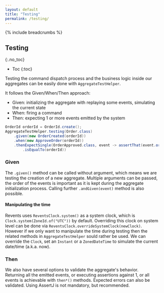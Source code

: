 ```yaml
---
layout: default
title: "Testing"
permalink: /testing/
---
```


{% include breadcrumbs %}

## Testing
{:.no_toc}

* Toc
{:toc}

Testing the command dispatch process and the business logic inside our aggregates can be easily done with `AggregateTestHelper`.

It follows the Given/When/Then approach:

 - Given: initializing the aggregate with replaying some events, simulating the current state
 - When: firing a command
 - Then: expecting 1 or more events emitted by the system

```java
OrderId orderId = OrderId.create();
AggregateTestHelper.testing(Order.class)
    .given(new OrderCreated(orderId))
    .when(new ApproveOrder(orderId))
    .thenExpectSingle(OrderApproved.class, event -> assertThat(event.orderId())
        .isEqualTo(orderId))
```

### Given

The `.given()` method can be called without argument, which means we are testing the creation of a new aggregate.
Multiple arguments can be passed, the order of the events is important as it is kept during the aggregate initialization process.
Calling further `.andGiven(event)` method is also possible.

#### Manipulating the time

Revents uses `ReventsClock.system()` as a system clock, which is `Clock.system(ZoneId.of("UTC"))` by default. Overriding this clock
on system level can be done via `ReventsClock.overrideSystemClock(newClock)`. However if we only want to manipulate the time during
testing then the related methods in `AggregateTestHelper` sould rather be used. We can override the `Clock`, set an `Instant` or 
a `ZonedDateTime` to simulate the current date/time (a.k.a. now).

### Then

We also have several options to validate the aggregate's behavior. Returning all the emitted events, or executing assertions
against 1, or all events is achievable with `then*()` methods. Expected errors can also be validated. Using AssertJ is not mandatory,
but recommended.
